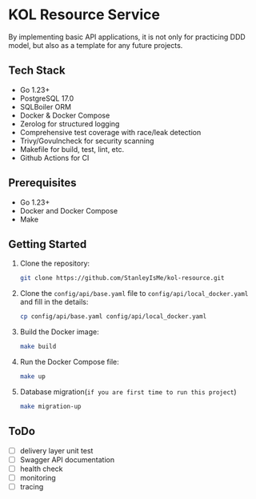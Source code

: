 # KOL Resource Service

By implementing basic API applications, it is not only for practicing DDD model, but also as a template for any future projects.

## Tech Stack

- Go 1.23+
- PostgreSQL 17.0
- SQLBoiler ORM
- Docker & Docker Compose
- Zerolog for structured logging
- Comprehensive test coverage with race/leak detection
- Trivy/Govulncheck for security scanning
- Makefile for build, test, lint, etc.
- Github Actions for CI

## Prerequisites

- Go 1.23+
- Docker and Docker Compose
- Make

## Getting Started

1. Clone the repository:
    ```sh
    git clone https://github.com/StanleyIsMe/kol-resource.git
    ```

2. Clone the `config/api/base.yaml` file to `config/api/local_docker.yaml` and fill in the details:
    ```sh
    cp config/api/base.yaml config/api/local_docker.yaml
    ```

3. Build the Docker image:
    ```sh
    make build
    ```

4. Run the Docker Compose file:
    ```sh
    make up
    ```

5. Database migration(`if you are first time to run this project`)

    ```sh
    make migration-up
    ```


## ToDo

- [ ] delivery layer unit test
- [ ] Swagger API documentation
- [ ] health check
- [ ] monitoring
- [ ] tracing

